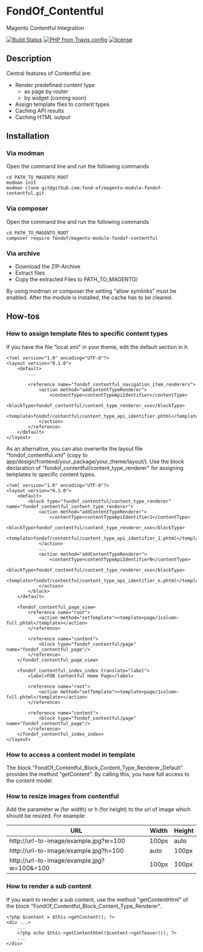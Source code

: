 # FondOf_Contentful
Magento Contentful Integration

[![Build Status](https://travis-ci.org/fond-of/magento-module-fondof-contentful.svg?branch=master)](https://travis-ci.org/fond-of/magento-module-fondof-contentful)
[![PHP from Travis config](https://img.shields.io/travis/php-v/symfony/symfony.svg)](https://php.net/)
[![license](https://img.shields.io/github/license/mashape/apistatus.svg)](https://packagist.org/packages/fond-of/magento-module-fondof-contentful)

## Description
Central features of Contentful are:

* Render predefined content type
    * as page by router
    * by widget (coming soon)
* Assign template files to content types
* Caching API results
* Caching HTML output

## Installation

### Via modman
Open the command line and run the following commands
```
cd PATH_TO_MAGENTO_ROOT
modman init
modman clone git@github.com:fond-of/magento-module-fondof-contentful.git
```

### Via composer
Open the command line and run the following commands
```
cd PATH_TO_MAGENTO_ROOT
composer require fondof/magento-module-fondof-contentful
```

### Via archive
* Download the ZIP-Archive
* Extract files
* Copy the extracted Files to PATH_TO_MAGENTO/

By using modman or composer the setting "allow symlinks" must be enabled. After the module is installed, the cache has to be cleared.

## How-tos

### How to assign template files to specific content types
If you have the file "local.xml" in your theme, edit the default section in it.
```
<?xml version="1.0" encoding="UTF-8"?>
<layout version="0.1.0">
    <default>
        ...
        
        <reference name="fondof_contentful_navigation_item_renderers">
            <action method="addContentTypeRenderer">
                <contentType>contentTypeApiIdentifier</contentType>
                <blockType>fondof_contentful/content_type_renderer_xxx</blockType>
                <template>fondof/contentful/content_type_api_identifier.phtml</template>
            </action>
        </reference>
    </default>
</layout>
```

As an alternative, you can also overwrite the layout file "fondof_contentful.xml" (copy to app/design/frontend/your_package/your_theme/layout/). Use the block declaration of "fondof_contentful/content_type_renderer" for assigning templates to specific content types.
```
<?xml version="1.0" encoding="UTF-8"?>
<layout version="0.1.0">
    <default>
        <block type="fondof_contentful/content_type_renderer" name="fondof_contentful_content_type_renderer">
            <action method="addContentTypeRenderer">
                <contentType>contentTypeApiIdentifier1</contentType>
                <blockType>fondof_contentful/content_type_renderer_xxx</blockType>
                <template>fondof/contentful/content_type_api_identifier_1.phtml</template>
            </action>
            ...
            <action method="addContentTypeRenderer">
                <contentType>contentTypeApiIdentifierN</contentType>
                <blockType>fondof_contentful/content_type_renderer_xxx</blockType>
                <template>fondof/contentful/content_type_api_identifier_n.phtml</template>
            </action>
        </block>
    </default>

    <fondof_contentful_page_view>
        <reference name="root">
            <action method="setTemplate"><template>page/1column-full.phtml</template></action>
        </reference>

        <reference name="content">
            <block type="fondof_contentful/page" name="fondof_contentful_page"/>
        </reference>
    </fondof_contentful_page_view>

    <fondof_contentful_index_index translate="label">
        <label>FOB Contentful Home Page</label>

        <reference name="root">
            <action method="setTemplate"><template>page/1column-full.phtml</template></action>
        </reference>

        <reference name="content">
            <block type="fondof_contentful/page" name="fondof_contentful_page"/>
        </reference>
    </fondof_contentful_index_index>
</layout>
```

### How to access a content model in template
The block "FondOf_Contentful_Block_Content_Type_Renderer_Default" provides the method "getContent". By calling this, you have full access to the content model.

### How to resize images from contentful
Add the parameter w (for width) or h (for height) to the url of image which should be resized. For example:

URL                                        | Width | Height
-------------------------------------------|-------|-------
http://url-to-image/example.jpg?w=100      | 100px | auto
http://url-to-image/example.jpg?h=100      | auto  | 100px
http://url-to-image/example.jpg?w=100&=100 | 100px | 100px

### How to render a sub content
If you want to render a sub content, use the method "getContentHtml" of the block "FondOf_Contentful_Block_Content_Type_Renderer". 
```
<?php $content = $this->getContent(); ?>
<div ...>
    ...
    <?php echo $this->getContentHtml($content->getTeaser()); ?>
    ...
</div>
```